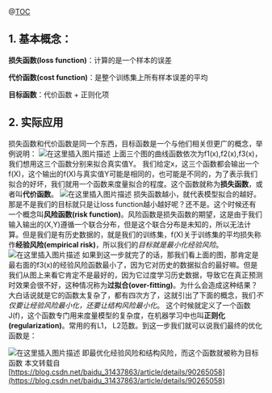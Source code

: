 ﻿@[TOC](目录)
## 1. 基本概念：

**损失函数(loss function)**：计算的是一个样本的误差

**代价函数(cost function)**：是整个训练集上所有样本误差的平均

**目标函数**：代价函数 + 正则化项

## 2. 实际应用
损失函数和代价函数是同一个东西，目标函数是一个与他们相关但更广的概念，举例说明：
![在这里插入图片描述](https://img-blog.csdnimg.cn/20190614120646757.png?x-oss-process=image/watermark,type_ZmFuZ3poZW5naGVpdGk,shadow_10,text_aHR0cHM6Ly9ibG9nLmNzZG4ubmV0L3FxXzMzMjA4ODUx,size_16,color_FFFFFF,t_70#pic_center)
上面三个图的曲线函数依次为f1(x),f2(x),f3(x)，我们想用这三个函数分别来拟合真实值Y。
我们给定x，这三个函数都会输出一个f(X)，这个输出的f(X)与真实值Y可能是相同的，也可能是不同的，为了表示我们拟合的好坏，我们就用一个函数来度量拟合的程度。这个函数就称为**损失函数**，或者叫**代价函数**。
![在这里插入图片描述](https://img-blog.csdnimg.cn/20190614121236449.png#pic_center)
损失函数越小，就代表模型拟合的越好。那是不是我们的目标就只是让loss function越小越好呢？还不是。这个时候还有一个概念叫**风险函数(risk function)**。风险函数是损失函数的期望，这是由于我们输入输出的(X,Y)遵循一个联合分布，但是这个联合分布是未知的，所以无法计算。但是我们是有历史数据的，就是我们的训练集，f(X)关于训练集的平均损失称作**经验风险(empirical risk)**，所以我们的*目标就是最小化经验风险*。
![在这里插入图片描述](https://img-blog.csdnimg.cn/20190614121357543.png#pic_center)
如果到这一步就完了的话，那我们看上面的图，那肯定是最右面的f3(x)的经验风险函数最小了，因为它对历史的数据拟合的最好嘛。但是我们从图上来看它肯定不是最好的，因为它过度学习历史数据，导致它在真正预测时效果会很不好，这种情况称为**过拟合(over-fitting)**。为什么会造成这种结果？大白话说就是它的函数太复杂了，都有四次方了，这就引出了下面的概念，我们*不仅要让经验风险最小化，还要让结构风险最小化*。
这个时候就定义了一个函数J(f)，这个函数专门用来度量模型的复杂度，在机器学习中也叫**正则化(regularization)**。常用的有L1， L2范数。到这一步我们就可以说我们最终的优化函数是： 

![在这里插入图片描述](https://img-blog.csdnimg.cn/20190614121514402.png#pic_center)
即最优化经验风险和结构风险，而这个函数就被称为目标函数
本文转载自  [https://blog.csdn.net/baidu_31437863/article/details/90265058](https://blog.csdn.net/baidu_31437863/article/details/90265058)
